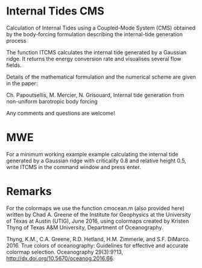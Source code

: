 # Internal Tides CMS

Calculation of Internal Tides using a Coupled-Mode System (CMS) obtained
by the body-forcing formulation describing the internal-tide generation process

The function ITCMS calculates the internal tide generated by a Gaussian ridge.
It returns the energy conversion rate and visualises several flow fields.

Details of the mathematical formulation and the numerical scheme are given in the paper:

Ch. Papoutsellis, M. Mercier, N. Grisouard, Internal tide generation from non-uniform barotropic body forcing

Any comments and questions are welcome!


# MWE
For a minimum working example example calculating the internal tide generated 
by a Gaussian ridge with criticality 0.8 and relative height 0.5, write ITCMS in the command
window and press enter.  




# Remarks
For the colormaps we use the function cmocean.m (also provided here) written by Chad A. Greene of the Institute for Geophysics at the 
University of Texas at Austin (UTIG), June 2016, using colormaps created by Kristen
Thyng of Texas A&M University, Department of Oceanography.

Thyng, K.M., C.A. Greene, R.D. Hetland, H.M. Zimmerle, and S.F. DiMarco. 2016. True 
colors of oceanography: Guidelines for effective and accurate colormap selection. 
Oceanography 29(3):9?13, http://dx.doi.org/10.5670/oceanog.2016.66.

